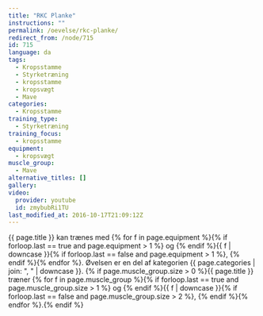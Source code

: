 ```yaml
---
title: "RKC Planke"
instructions: ""
permalink: /oevelse/rkc-planke/
redirect_from: /node/715
id: 715
language: da
tags:
  - Kropsstamme
  - Styrketræning
  - kropsstamme
  - kropsvægt
  - Mave
categories:
  - Kropsstamme
training_type:
  - Styrketræning
training_focus:
  - kropsstamme
equipment:
  - kropsvægt
muscle_group:
  - Mave
alternative_titles: []
gallery:
video:
  provider: youtube
  id: zmybubRi1TU
last_modified_at: 2016-10-17T21:09:12Z
---
```


{{ page.title }} kan trænes med {% for f in page.equipment %}{% if forloop.last == true and page.equipment > 1 %} og {% endif %}{{ f | downcase  }}{% if forloop.last == false and page.equipment > 1 %}, {% endif %}{% endfor %}. Øvelsen er en del af kategorien {{ page.categories | join: ", " | downcase }}. {% if page.muscle_group.size > 0 %}{{ page.title }} træner {% for f in page.muscle_group %}{% if forloop.last == true and page.muscle_group.size > 1 %} og {% endif %}{{ f | downcase }}{% if forloop.last == false and page.muscle_group.size > 2 %}, {% endif %}{% endfor %}.{% endif %}
